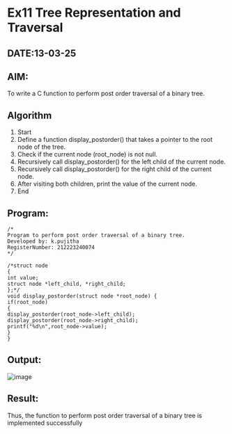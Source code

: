 # Ex11 Tree Representation and Traversal
## DATE:13-03-25
## AIM:
To write a C function to perform post order traversal of a binary tree.

## Algorithm
1. Start 
2. Define a function display_postorder() that takes a pointer to the root node of the tree. 
3. Check if the current node (root_node) is not null. 
4. Recursively call display_postorder() for the left child of the current node. 
5. Recursively call display_postorder() for the right child of the current node. 
6. After visiting both children, print the value of the current node. 
7. End  
## Program:
```
/*
Program to perform post order traversal of a binary tree.
Developed by: k.pujitha
RegisterNumber: 212223240074
*/
```
```
/*struct node 
{ 
int value; 
struct node *left_child, *right_child; 
};*/ 
void display_postorder(struct node *root_node) { 
if(root_node) 
{ 
display_postorder(root_node->left_child); 
display_postorder(root_node->right_child); 
printf("%d\n",root_node->value); 
} 
} 
```
## Output:

![image](https://github.com/user-attachments/assets/0cefda7c-e3a4-4da2-99c8-ccae04c1f6ed)


## Result:
Thus, the function to perform post order traversal of a binary tree is implemented successfully
